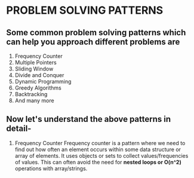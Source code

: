 # PROBLEM SOLVING PATTERNS

## Some common problem solving patterns which can help you approach different problems are

1. Frequency Counter
2. Multiple Pointers
3. Sliding Window
4. Divide and Conquer
5. Dynamic Programming
6. Greedy Algorithms
7. Backtracking
8. And many more

## Now let's understand the above patterns in detail-

1. Frequency Counter
   Frequency counter is a pattern where we need to find out how often an element occurs within some data structure or array of elements.
    It uses objects or sets to collect values/frequencies of values. This can often avoid the need for **nested loops or O(n^2)** operations with array/strings.
